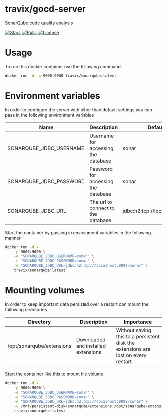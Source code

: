 # travix/gocd-server

[SonarQube](http://www.sonarqube.org/) code quality analysis

[![Stars](https://img.shields.io/docker/stars/travix/sonarqube.svg)](https://hub.docker.com/r/travix/sonarqube/)
[![Pulls](https://img.shields.io/docker/pulls/travix/sonarqube.svg)](https://hub.docker.com/r/travix/sonarqube/)
[![License](https://img.shields.io/github/license/Travix-International/docker-sonarqube.svg)](https://github.com/Travix-International/docker-sonarqube/blob/master/LICENSE)

# Usage

To run this docker container use the following command

```sh
docker run -d -p 9000:9000 travix/sonarqube:latest
```

# Environment variables

In order to configure the server with other than default settings you can pass in the following environment variables

| Name                    | Description                         | Default value                      |
| ----------------------- | ----------------------------------- | ---------------------------------- |
| SONARQUBE_JDBC_USERNAME | Username for accessing the database | sonar                              |
| SONARQUBE_JDBC_PASSWORD | Password for accessing the database | sonar                              |
| SONARQUBE_JDBC_URL      | The url to connect to the database  | jdbc:h2:tcp://localhost:9092/sonar |

Start the container by passing in environment variables in the following manner

```sh
docker run -d \
    -p 9000:9000 \
    -e "SONARQUBE_JDBC_USERNAME=sonar" \
    -e "SONARQUBE_JDBC_PASSWORD=sonar" \
    -e "SONARQUBE_JDBC_URL=jdbc:h2:tcp://localhost:9092/sonar" \
    travix/sonarqube:latest
```

# Mounting volumes

In order to keep important data persisted over a restart can mount the following directories

| Directory                 | Description                         | Importance                                                                        |
| ------------------------- | ----------------------------------- | --------------------------------------------------------------------------------- |
| /opt/sonarqube/extensions | Downloaded and installed extensions | Without saving this to a persistent disk the extensions are lost on every restart |

Start the container like this to mount the volume

```sh
docker run -d \
    -p 9000:9000 \
    -e "SONARQUBE_JDBC_USERNAME=sonar" \
    -e "SONARQUBE_JDBC_PASSWORD=sonar" \
    -e "SONARQUBE_JDBC_URL=jdbc:h2:tcp://localhost:9092/sonar" \
    -v /mnt/persistent-disk/sonarqube/extensions:/opt/sonarqube/extensions \
    travix/sonarqube:latest
```